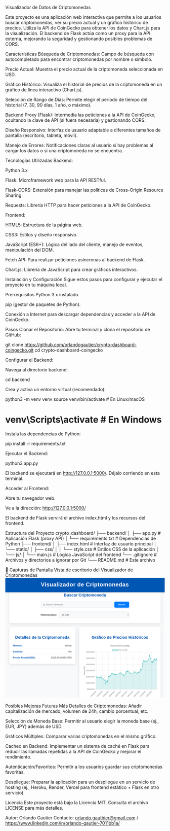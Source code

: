 Visualizador de Datos de Criptomonedas

Este proyecto es una aplicación web interactiva que permite a los usuarios buscar criptomonedas, ver su precio actual y un gráfico histórico de precios. Utiliza la API de CoinGecko para obtener los datos y Chart.js para la visualización. El backend de Flask actúa como un proxy para la API externa, mejorando la seguridad y gestionando posibles problemas de CORS.

Características
Búsqueda de Criptomonedas: Campo de búsqueda con autocompletado para encontrar criptomonedas por nombre o símbolo.

Precio Actual: Muestra el precio actual de la criptomoneda seleccionada en USD.

Gráfico Histórico: Visualiza el historial de precios de la criptomoneda en un gráfico de línea interactivo (Chart.js).

Selección de Rango de Días: Permite elegir el período de tiempo del historial (7, 30, 90 días, 1 año, o máximo).

Backend Proxy (Flask): Intermedia las peticiones a la API de CoinGecko, ocultando la clave de API (si fuera necesaria) y gestionando CORS.

Diseño Responsivo: Interfaz de usuario adaptable a diferentes tamaños de pantalla (escritorio, tableta, móvil).

Manejo de Errores: Notificaciones claras al usuario si hay problemas al cargar los datos o si una criptomoneda no se encuentra.

Tecnologías Utilizadas
Backend:

Python 3.x

Flask: Microframework web para la API RESTful.

Flask-CORS: Extensión para manejar las políticas de Cross-Origin Resource Sharing.

Requests: Librería HTTP para hacer peticiones a la API de CoinGecko.

Frontend:

HTML5: Estructura de la página web.

CSS3: Estilos y diseño responsivo.

JavaScript (ES6+): Lógica del lado del cliente, manejo de eventos, manipulación del DOM.

Fetch API: Para realizar peticiones asíncronas al backend de Flask.

Chart.js: Librería de JavaScript para crear gráficos interactivos.

Instalación y Configuración
Sigue estos pasos para configurar y ejecutar el proyecto en tu máquina local.

Prerrequisitos
Python 3.x instalado.

pip (gestor de paquetes de Python).

Conexión a Internet para descargar dependencias y acceder a la API de CoinGecko.

Pasos
Clonar el Repositorio:
Abre tu terminal y clona el repositorio de GitHub:

git clone https://github.com/orlandogautier/crypto-dashboard-coingecko.git
cd crypto-dashboard-coingecko

Configurar el Backend:

Navega al directorio backend:

cd backend

Crea y activa un entorno virtual (recomendado):

python3 -m venv venv
source venv/bin/activate  # En Linux/macOS
# venv\Scripts\activate   # En Windows

Instala las dependencias de Python:

pip install -r requirements.txt

Ejecutar el Backend:

python3 app.py

El backend se ejecutará en http://127.0.0.1:5000/. Déjalo corriendo en esta terminal.

Acceder al Frontend:

Abre tu navegador web.

Ve a la dirección: http://127.0.0.1:5000/

El backend de Flask servirá el archivo index.html y los recursos del frontend.

Estructura del Proyecto
crypto_dashboard/
├── backend/
│   ├── app.py              # Aplicación Flask (proxy API)
│   └── requirements.txt    # Dependencias de Python
├── frontend/
│   ├── index.html          # Interfaz de usuario principal
│   └── static/
│       ├── css/
│       │   └── style.css   # Estilos CSS de la aplicación
│       └── js/
│           └── main.js     # Lógica JavaScript del frontend
└── .gitignore              # Archivos y directorios a ignorar por Git
└── README.md               # Este archivo

📸 Capturas de Pantalla
Vista de escritorio del Visualizador de Criptomonedas
![Vista de escritorio](Screenshot.png)

Posibles Mejoras Futuras
Más Detalles de Criptomonedas: Añadir capitalización de mercado, volumen de 24h, cambio porcentual, etc.

Selección de Moneda Base: Permitir al usuario elegir la moneda base (ej., EUR, JPY) además de USD.

Gráficos Múltiples: Comparar varias criptomonedas en el mismo gráfico.

Cacheo en Backend: Implementar un sistema de caché en Flask para reducir las llamadas repetidas a la API de CoinGecko y mejorar el rendimiento.

Autenticación/Favoritos: Permitir a los usuarios guardar sus criptomonedas favoritas.

Despliegue: Preparar la aplicación para un despliegue en un servicio de hosting (ej., Heroku, Render, Vercel para frontend estático + Flask en otro servicio).

Licencia
Este proyecto está bajo la Licencia MIT. Consulta el archivo LICENSE para más detalles.

Autor: Orlando Gautier
Contacto: orlando.gauthier@gmail.com / https://www.linkedin.com/in/orlando-gautier-7011bb1a/
